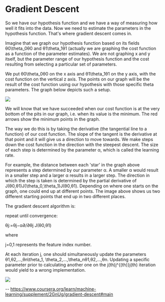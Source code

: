 # Gradient Descent
 
 So we have our hypothesis function and we have a way of measuring how well it fits into the data. Now we need to estimate the parameters in the hypothesis function. That's where gradient descent comes in.
 
 Imagine that we graph our hypothesis function based on its fields θ0\theta_0θ0​ and θ1\theta_1θ1​ (actually we are graphing the cost function as a function of the parameter estimates). We are not graphing x and y itself, but the parameter range of our hypothesis function and the cost resulting from selecting a particular set of parameters.
 
 We put θ0\theta_0θ0​ on the x axis and θ1\theta_1θ1​ on the y axis, with the cost function on the vertical z axis. The points on our graph will be the result of the cost function using our hypothesis with those specific theta parameters. The graph below depicts such a setup.
 
 ![](https://d3c33hcgiwev3.cloudfront.net/imageAssetProxy.v1/bn9SyaDIEeav5QpTGIv-Pg_0d06dca3d225f3de8b5a4a7e92254153_Screenshot-2016-11-01-23.48.26.png?expiry=1591228800000&hmac=--k65mwaj50AAcu3jv10V2V-U-8ndc7y0SbK2n-j_Yc)
 
 We will know that we have succeeded when our cost function is at the very bottom of the pits in our graph, i.e. when its value is the minimum. The red arrows show the minimum points in the graph.
 
 The way we do this is by taking the derivative (the tangential line to a function) of our cost function. The slope of the tangent is the derivative at that point and it will give us a direction to move towards. We make steps down the cost function in the direction with the steepest descent. The size of each step is determined by the parameter α, which is called the learning rate.

 For example, the distance between each 'star' in the graph above represents a step determined by our parameter α. A smaller α would result in a smaller step and a larger α results in a larger step. The direction in which the step is taken is determined by the partial derivative of J(θ0,θ1)J(\theta_0,\theta_1)J(θ0​,θ1​). Depending on where one starts on the graph, one could end up at different points. The image above shows us two different starting points that end up in two different places.

 The gradient descent algorithm is:
 
 repeat until convergence:
 
 θj:=θj−α∂/∂θj J(θ0,θ1)
 
 where
 
 j=0,1 represents the feature index number.
 
 At each iteration j, one should simultaneously update the parameters θ1,θ2,...,θn\theta_1, \theta_2,...,\theta_nθ1​,θ2​,...,θn​. Updating a specific parameter prior to calculating another one on the j(th)j^{(th)}j(th) iteration would yield to a wrong implementation.
 
 ![](https://d3c33hcgiwev3.cloudfront.net/imageAssetProxy.v1/yr-D1aDMEeai9RKvXdDYag_627e5ab52d5ff941c0fcc741c2b162a0_Screenshot-2016-11-02-00.19.56.png?expiry=1591228800000&hmac=Ix0YK1lNdbZROkkiFqxqh8qp47y98A9jLoNoLjyp0NM)

 -- https://www.coursera.org/learn/machine-learning/supplement/2GnUg/gradient-descent#main
